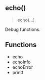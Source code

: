 
## echo()

> echo(...)

Debug functions.

## Functions ##

-   echo
-   echoInfo
-   echoError
-   printf

